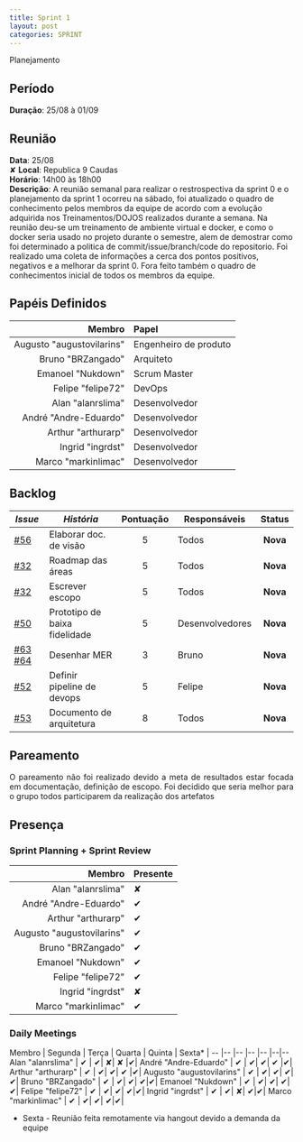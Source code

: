 ```yaml
---
title: Sprint 1
layout: post
categories: SPRINT
---
```

Planejamento

## Período

**Duração**: 25/08 à 01/09

## Reunião

<b>Data</b>: 25/08 <br/>&#x2718;
<b>Local</b>: Republica 9 Caudas<br/>
<b>Horário</b>: 14h00 às 18h00<br/>
<b>Descrição</b>: A reunião semanal para realizar o restrospectiva da sprint 0 e o planejamento da sprint 1 ocorreu na sábado, foi atualizado o quadro de conhecimento pelos membros da equipe de acordo com a evolução adquirida nos Treinamentos/DOJOS realizados durante a semana. Na reunião deu-se um treinamento de ambiente virtual e docker, e como o docker seria usado no projeto durante o semestre, alem de demostrar como foi determinado a politica de commit/issue/branch/code do repositorio. Foi realizado uma coleta de informações a cerca dos pontos positivos, negativos e a melhorar da sprint 0. Fora feito também o quadro de conhecimentos inicial de todos os membros da equipe.

## Papéis Definidos

|Membro|Papel|
|-:|:-|
|Augusto "augustovilarins" | Engenheiro de produto|
|Bruno "BRZangado" | Arquiteto|
|Emanoel "Nukdown" | Scrum Master|
|Felipe "felipe72" | DevOps|  
|Alan "alanrslima" | Desenvolvedor|
|André "Andre-Eduardo" | Desenvolvedor|
|Arthur "arthurarp" | Desenvolvedor|
|Ingrid "ingrdst" | Desenvolvedor|
|Marco "markinlimac" | Desenvolvedor|



## Backlog

| *Issue* | ***História*** | **Pontuação** | **Responsáveis** | **Status** |
| ------ | ------------ |     :---:     |  ---------------- | :---:  |
| [#56](https://github.com/fga-eps-mds/2018.2-GamesBI/issues/56) | Elaborar doc. de visão |     5    |  Todos | **Nova**  |
| [#32](https://github.com/fga-eps-mds/2018.2-GamesBI/issues/32) | Roadmap das áreas |     5    |  Todos | **Nova**  |
| [#32](https://github.com/fga-eps-mds/2018.2-GamesBI/issues/32) | Escrever escopo |     5    |  Todos | **Nova**  |
| [#50](https://github.com/fga-eps-mds/2018.2-GamesBI/issues/50) | Prototipo de baixa fidelidade |     5    |  Desenvolvedores | **Nova**  |
| [#63 ](https://github.com/fga-eps-mds/2018.2-GamesBI/issues/63)[#64 ](https://github.com/fga-eps-mds/2018.2-GamesBI/issues/64) | Desenhar MER |     3    |  Bruno | **Nova**  |
| [#52 ](https://github.com/fga-eps-mds/2018.2-GamesBI/issues/52) | Definir pipeline de devops |     5    |  Felipe | **Nova**  |
| [#53](https://github.com/fga-eps-mds/2018.2-GamesBI/issues/53) | Documento de arquitetura |     8    |  Todos | **Nova**  |


## Pareamento

<p align = "justify"> O pareamento não foi realizado devido a meta de resultados estar focada em documentação, definição de escopo. Foi decidido que seria melhor para o grupo todos participarem da realização dos artefatos</p>

## Presença
### Sprint Planning + Sprint Review

Membro | Presente
---:|:---
Alan "alanrslima" | &#x2718; |
André "Andre-Eduardo" | &#10004; |
Arthur "arthurarp" |&#10004; |
Augusto "augustovilarins" | &#10004; |
Bruno "BRZangado" | &#10004;
Emanoel "Nukdown" | &#10004; |
Felipe "felipe72" | &#10004; |
Ingrid "ingrdst" | &#x2718; |
Marco "markinlimac" | &#10004; |

### Daily Meetings


Membro | Segunda | Terça | Quarta | Quinta | Sexta* |
-- |-- |-- |-- |-- |--|--
Alan "alanrslima" | &#10004; | &#10004;| &#x2718;| &#x2718; |&#10004;|
André "Andre-Eduardo" | &#10004; | &#10004;| &#10004;| &#10004; |&#10004;|
Arthur "arthurarp" | &#10004; | &#10004;| &#10004;| &#10004; |&#10004;|
Augusto "augustovilarins" | &#10004; | &#10004;| &#10004;| &#10004;|&#10004;|
Bruno "BRZangado" | &#10004; | &#10004;| &#10004;| &#10004;|&#10004;|
Emanoel "Nukdown" | &#10004; | &#10004;| &#10004;| &#10004;|&#10004;|
Felipe "felipe72" | &#10004; | &#10004;| &#10004;| &#10004;|&#10004;|
Ingrid "ingrdst" | &#10004; | &#10004;| &#x2718;| &#10004;|&#10004;|
Marco "markinlimac" | &#10004; | &#10004;| &#10004;| &#10004;|&#10004;|



* Sexta -  Reunião feita remotamente via hangout devido a demanda da equipe
